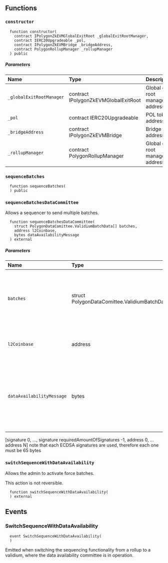## Functions

### `constructor`

```solidity
  function constructor(
    contract IPolygonZkEVMGlobalExitRoot _globalExitRootManager,
    contract IERC20Upgradeable _pol,
    contract IPolygonZkEVMBridge _bridgeAddress,
    contract PolygonRollupManager _rollupManager
  ) public
```

##### Parameters

| Name | Type | Description                                                          |
| :--- | :--- | :------------------------------------------------------------------- |
|`_globalExitRootManager` | contract IPolygonZkEVMGlobalExitRoot | Global exit root manager address
|`_pol` | contract IERC20Upgradeable | POL token address
|`_bridgeAddress` | contract IPolygonZkEVMBridge | Bridge address
|`_rollupManager` | contract PolygonRollupManager | Global exit root manager address

### `sequenceBatches`

```solidity
  function sequenceBatches(
  ) public
```

### `sequenceBatchesDataCommittee`

Allows a sequencer to send multiple batches.

```solidity
  function sequenceBatchesDataCommittee(
    struct PolygonDataComittee.ValidiumBatchData[] batches,
    address l2Coinbase,
    bytes dataAvailabilityMessage
  ) external
```

##### Parameters

| Name | Type | Description                                                          |
| :--- | :--- | :------------------------------------------------------------------- |
|`batches` | struct PolygonDataComittee.ValidiumBatchData[] | Struct array which holds the necessary data to append new batches to a sequence
|`l2Coinbase` | address | Address that will receive the fees from L2
|`dataAvailabilityMessage` | bytes | Byte array containing signatures and all addresses of the committee members in the ascending order
[signature 0, ..., signature requiredAmountOfSignatures -1, address 0, ... address N]
note that each ECDSA signatures are used, therefore each one must be 65 bytes

### `switchSequenceWithDataAvailability`

Allows the admin to activate force batches.

This action is not reversible.

```solidity
  function switchSequenceWithDataAvailability(
  ) external
```

## Events

### SwitchSequenceWithDataAvailability

```solidity
  event SwitchSequenceWithDataAvailability(
  )
```

Emitted when switching the sequencing functionality from a rollup to a validium, where the data availability committee is in operation.
